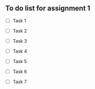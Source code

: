 ## To do list for assignment 1

- [ ] Task 1
- [ ] Task 2
- [ ] Task 3
- [ ] Task 4
- [ ] Task 5
- [ ] Task 6
- [ ] Task 7

